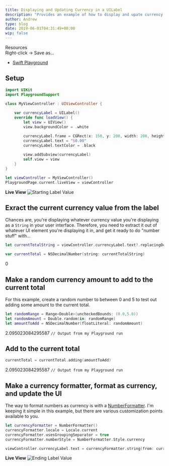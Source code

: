 ```yaml
---
title: Displaying and Updating Currency in a UILabel
description: "Provides an example of how to display and upate currency values in a UILabel."
author: Andrew
type: blog
date: 2019-06-01T04:31:49+00:00
wip: false
---
```


<a name="resources" class="jump-target"></a>
<div class="resources">
<div class="resources-header">
Resources
</div>
<div class="resources-download-instructions">
Right-click -> Save as...
</div>
<ul class="resources-content">
<li>
<i class="fas fa-file"></i> <a href="https://github.com/andrewcbancroft/andrewcbancroft-blog/tree/master/content/blog/ios-development/swift-how-tos/displaying-updating-currency-in-uilabel.playground" download>Swift Playground</a>
</li>
</ul>
</div>

## Setup
```swift
import UIKit
import PlaygroundSupport

class MyViewController : UIViewController {
    
    var currencyLabel = UILabel()
    override func loadView() {
        let view = UIView()
        view.backgroundColor = .white

        currencyLabel.frame = CGRect(x: 150, y: 200, width: 200, height: 20)
        currencyLabel.text = "$0.00"
        currencyLabel.textColor = .black
        
        view.addSubview(currencyLabel)
        self.view = view
    }
}

let viewController = MyViewController()
PlaygroundPage.current.liveView = viewController
```

**Live View**
![Starting Label Value](starting-label-value.png)

## Exract the current currency value from the label
Chances are, you're displaying whatever currency value you're displaying as a `String` in your user interface.
Therefore, you need to extract it out of whatever UI element you're displaying it in, and get it ready to do "number stuff" with...
```swift
let currentTotalString = viewController.currencyLabel.text?.replacingOccurrences(of: "$", with: "", options: String.CompareOptions.literal, range: nil)

var currentTotal = NSDecimalNumber(string: currentTotalString)
```

0

## Make a random currency amount to add to the current total
For this example, create a random number to between 0 and 5 to test out adding some amount to the current total.
```swift
let randomRange = Range<Double>(uncheckedBounds: (0.0,5.0))
let randomAmount = Double.random(in: randomRange)
let amountToAdd = NSDecimalNumber(floatLiteral: randomAmount)
```

2.095023084295587 `// Output from my Playground run`

## Add to the current total
```swift
currentTotal = currentTotal.adding(amountToAdd)
```

2.095023084295587 `// Output from my Playground run`

## Make a currency formatter, format as currency, and update the UI
The way to format numbers as currency is with a [NumberFormatter](https://developer.apple.com/documentation/foundation/numberformatter).
I'm keeping it simple in this example, but there are various customization points available to you.
```swift
let currencyFormatter = NumberFormatter()
currencyFormatter.locale = Locale.current
currencyFormatter.usesGroupingSeparator = true
currencyFormatter.numberStyle = NumberFormatter.Style.currency

viewController.currencyLabel.text = currencyFormatter.string(from: currentTotal)
```

**Live View**
![Ending Label Value](ending-label-value.png)
